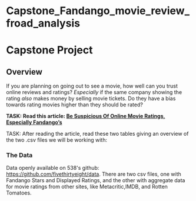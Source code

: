 # Capstone_Fandango_movie_review_froad_analysis

# Capstone Project
## Overview

If you are planning on going out to see a movie, how well can you trust online reviews and ratings? *Especially* if the same company showing the rating *also* makes money by selling movie tickets. Do they have a bias towards rating movies higher than they should be rated?

**TASK: Read this article: [Be Suspicious Of Online Movie Ratings, Especially Fandango’s](http://fivethirtyeight.com/features/fandango-movies-ratings/)**

TASK: After reading the article, read these two tables giving an overview of the two .csv files we will be working with:

### The Data

Data openly available on 538's github: https://github.com/fivethirtyeight/data. There are two csv files, one with Fandango Stars and Displayed Ratings, and the other with aggregate data for movie ratings from other sites, like Metacritic,IMDB, and Rotten Tomatoes.
